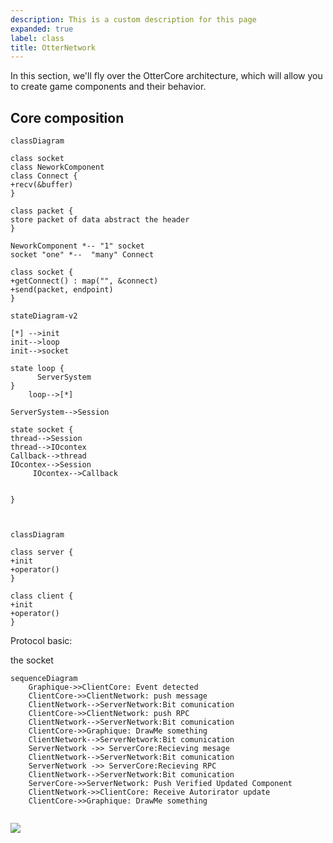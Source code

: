 ```yaml
---
description: This is a custom description for this page
expanded: true
label: class
title: OtterNetwork
---
```



In this section, we'll fly over the OtterCore architecture, which will allow you to create game components and their behavior.

## Core composition

```mermaid
classDiagram

class socket
class NeworkComponent
class Connect {
+recv(&buffer)
}

class packet {
store packet of data abstract the header
}

NeworkComponent *-- "1" socket
socket "one" *--  "many" Connect

class socket {
+getConnect() : map("", &connect)
+send(packet, endpoint)
}

```
```mermaid
stateDiagram-v2

[*] -->init
init-->loop
init-->socket

state loop {
      ServerSystem
}
	loop-->[*]

ServerSystem-->Session

state socket {
thread-->Session
thread-->IOcontex
Callback-->thread
IOcontex-->Session
     IOcontex-->Callback    


}



```


```mermaid
classDiagram

class server {
+init
+operator()
}

class client {
+init
+operator()
}
```

Protocol basic:

the socket 




```mermaid
sequenceDiagram
	Graphique->>ClientCore: Event detected
	ClientCore->>ClientNetwork: push message
	ClientNetwork-->ServerNetwork:Bit comunication
	ClientCore->>ClientNetwork: push RPC
	ClientNetwork-->ServerNetwork:Bit comunication
	ClientCore->>Graphique: DrawMe something
	ClientNetwork-->ServerNetwork:Bit comunication
	ServerNetwork ->> ServerCore:Recieving mesage
	ClientNetwork-->ServerNetwork:Bit comunication
	ServerNetwork ->> ServerCore:Recieving RPC
	ClientNetwork-->ServerNetwork:Bit comunication
	ServerCore->>ServerNetwork: Push Verified Updated Component
	ClientNetwork->>ClientCore: Receive Autorirator update
	ClientCore->>Graphique: DrawMe something
 	
```

![](../assets/images/lovu_otter.png)
